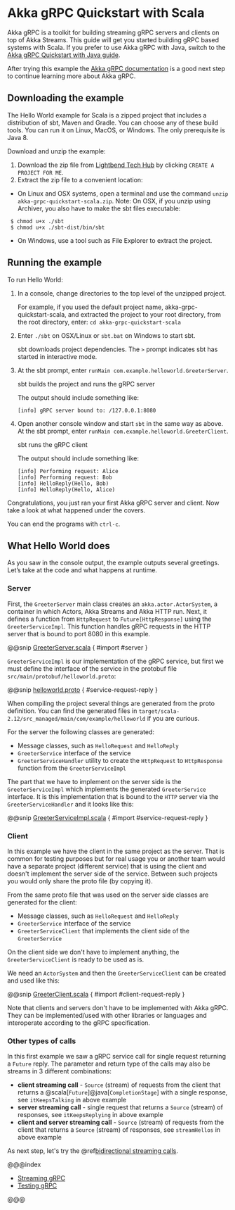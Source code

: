 # Akka gRPC Quickstart with Scala
 
Akka gRPC is a toolkit for building streaming gRPC servers and clients on top of Akka Streams. This guide will get you started building gRPC based systems with Scala. If you prefer to use Akka gRPC with Java, switch to the [Akka gRPC Quickstart with Java guide](https://developer.lightbend.com/guides/akka-grpc-quickstart-java/). 

After trying this example the [Akka gRPC documentation](https://developer.lightbend.com/docs/akka-grpc/current/index.html) is a good next step to continue learning more about Akka gRPC.

## Downloading the example 

The Hello World example for Scala is a zipped project that includes a distribution of sbt, Maven and Gradle. You can choose any of these build tools. You can run it on Linux, MacOS, or Windows. The only prerequisite is Java 8.

Download and unzip the example:

1. Download the zip file from [Lightbend Tech Hub](https://developer.lightbend.com/start/?group=akka&project=akka-grpc-quickstart-scala) by clicking `CREATE A PROJECT FOR ME`. 
1. Extract the zip file to a convenient location: 
  - On Linux and OSX systems, open a terminal and use the command `unzip akka-grpc-quickstart-scala.zip`. Note: On OSX, if you unzip using Archiver, you also have to make the sbt files executable:
```
 $ chmod u+x ./sbt
 $ chmod u+x ./sbt-dist/bin/sbt
```
  - On Windows, use a tool such as File Explorer to extract the project. 

## Running the example

To run Hello World:

1. In a console, change directories to the top level of the unzipped project.
 
    For example, if you used the default project name, akka-grpc-quickstart-scala, and extracted the project to your root directory,
    from the root directory, enter: `cd akka-grpc-quickstart-scala`

1. Enter `./sbt` on OSX/Linux or `sbt.bat` on Windows to start sbt.
 
    sbt downloads project dependencies. The `>` prompt indicates sbt has started in interactive mode.

1. At the sbt prompt, enter `runMain com.example.helloworld.GreeterServer`.
 
    sbt builds the project and runs the gRPC server

    The output should include something like:

    ```
    [info] gRPC server bound to: /127.0.0.1:8080
    ```

1. Open another console window and start `sbt` in the same way as above. At the sbt prompt, enter `runMain com.example.helloworld.GreeterClient`.
 
    sbt runs the gRPC client

    The output should include something like:

    ```
    [info] Performing request: Alice
    [info] Performing request: Bob
    [info] HelloReply(Hello, Bob)
    [info] HelloReply(Hello, Alice)
    ```
   
Congratulations, you just ran your first Akka gRPC server and client. Now take a look at what happened under the covers.

You can end the programs with `ctrl-c`.

## What Hello World does

As you saw in the console output, the example outputs several greetings. Let’s take at the code and what happens at runtime.

### Server

First, the `GreeterServer` main class creates an `akka.actor.ActorSystem`, a container in which Actors, Akka Streams and Akka HTTP run. Next, it defines a function from `HttpRequest` to `Future[HttpResponse]` using the `GreeterServiceImpl`. This function
handles gRPC requests in the HTTP server that is bound to port 8080 in this example.

@@snip [GreeterServer.scala]($g8src$/scala/com/example/helloworld/GreeterServer.scala) { #import #server }

`GreeterServiceImpl` is our implementation of the gRPC service, but first we must define the interface of the service
in the protobuf file `src/main/protobuf/helloworld.proto`:

@@snip [helloworld.proto]($g8src$/protobuf/helloworld.proto) { #service-request-reply }

When compiling the project several things are generated from the proto definition. You can find the generated files in `target/scala-2.12/src_managed/main/com/example/helloworld` if you are curious.

For the server the following classes are generated:

* Message classes, such as `HelloRequest` and `HelloReply`
* `GreeterService` interface of the service
* `GreeterServiceHandler` utility to create the `HttpRequest` to `HttpResponse` function from the `GreeterServiceImpl`

The part that we have to implement on the server side is the `GreeterServiceImpl` which implements the generated `GreeterService` interface. It is this implementation that is bound to the `HTTP` server via the `GreeterServiceHandler` and it looks like this:

@@snip [GreeterServiceImpl.scala]($g8src$/scala/com/example/helloworld/GreeterServiceImpl.scala) { #import #service-request-reply }

### Client

In this example we have the client in the same project as the server. That is common for testing purposes but for real usage
you or another team would have a separate project (different service) that is using the client and doesn't implement the
server side of the service. Between such projects you would only share the proto file (by copying it).

From the same proto file that was used on the server side classes are generated for the client:

* Message classes, such as `HelloRequest` and `HelloReply`
* `GreeterService` interface of the service
* `GreeterServiceClient` that implements the client side of the `GreeterService`

On the client side we don't have to implement anything, the `GreeterServiceClient` is ready to be used as is.

We need an `ActorSystem` and then the `GreeterServiceClient` can be created and used like this:

@@snip [GreeterClient.scala]($g8src$/scala/com/example/helloworld/GreeterClient.scala) { #import #client-request-reply }

Note that clients and servers don't have to be implemented with Akka gRPC. They can be implemented/used with other libraries or languages and interoperate according to the gRPC specification.

### Other types of calls

In this first example we saw a gRPC service call for single request returning a `Future` reply.
The parameter and return type of the calls may also be streams in 3 different combinations:

* **client streaming call** - `Source` (stream) of requests from the client that returns a
  @scala[`Future`]@java[`CompletionStage`] with a single response,
  see `itKeepsTalking` in above example
* **server streaming call** - single request that returns a `Source` (stream) of responses,
  see `itKeepsReplying` in above example
* **client and server streaming call** - `Source` (stream) of requests from the client that returns a
  `Source` (stream) of responses,
  see `streamHellos` in above example

As next step, let's try the @ref[bidirectional streaming calls](streaming.md).

@@@index

* [Streaming gRPC](streaming.md)
* [Testing gRPC](testing.md)

@@@
